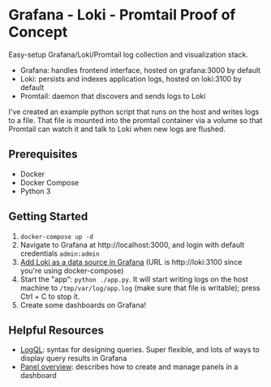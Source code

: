 # Grafana - Loki - Promtail Proof of Concept

Easy-setup Grafana/Loki/Promtail log collection and visualization stack.

- Grafana: handles frontend interface, hosted on grafana:3000 by default
- Loki: persists and indexes application logs, hosted on loki:3100 by default
- Promtail: daemon that discovers and sends logs to Loki

I've created an example python script that runs on the host and writes logs to a file. That file is mounted into the promtail container via a volume so that Promtail can watch it and talk to Loki when new logs are flushed.

## Prerequisites

- Docker
- Docker Compose
- Python 3

## Getting Started

1. `docker-compose up -d`
2. Navigate to Grafana at http://localhost:3000, and login with default credentials `admin:admin`
3. [Add Loki as a data source in Grafana](https://grafana.com/docs/loki/latest/getting-started/grafana/) (URL is http://loki:3100 since you're using docker-compose)
4. Start the "app": `python ./app.py`. It will start writing logs on the host machine to `/tmp/var/log/app.log` (make sure that file is writable); press Ctrl + C to stop it.
5. Create some dashboards on Grafana!

## Helpful Resources

- [LogQL](https://grafana.com/docs/loki/latest/logql/): syntax for designing queries. Super flexible, and lots of ways to display query results in Grafana
- [Panel overview](https://grafana.com/docs/grafana/latest/panels/panels-overview/): describes how to create and manage panels in a dashboard
